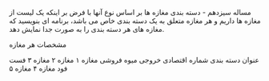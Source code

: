 مساله سیزدهم - دسته بندی مغازه ها بر اساس نوع آنها
با فرض بر اینکه یک لیست از مغازه ها داریم و هر مغازه متعلق به یک دسته بندی خاص می باشد، برنامه ای بنویسید که مغازه های هر دسته بندی را به صورت جدا نمایش دهد.

مشخصات هر مغازه

عنوان
دسته بندی
شماره اقتصادی
خروجی
میوه فروشی
مغازه ۱
مغازه ۲
مغازه ۳
فست فود
مغازه ۴
مغازه ۵

